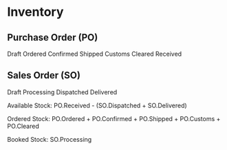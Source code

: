 Inventory
=========

Purchase Order (PO)
-------------------
Draft
Ordered
Confirmed
Shipped
Customs
Cleared
Received

Sales Order (SO)
----------------
Draft
Processing
Dispatched
Delivered


Available Stock: PO.Received - (SO.Dispatched + SO.Delivered)

Ordered Stock: PO.Ordered + PO.Confirmed + PO.Shipped + PO.Customs + PO.Cleared

Booked Stock: SO.Processing